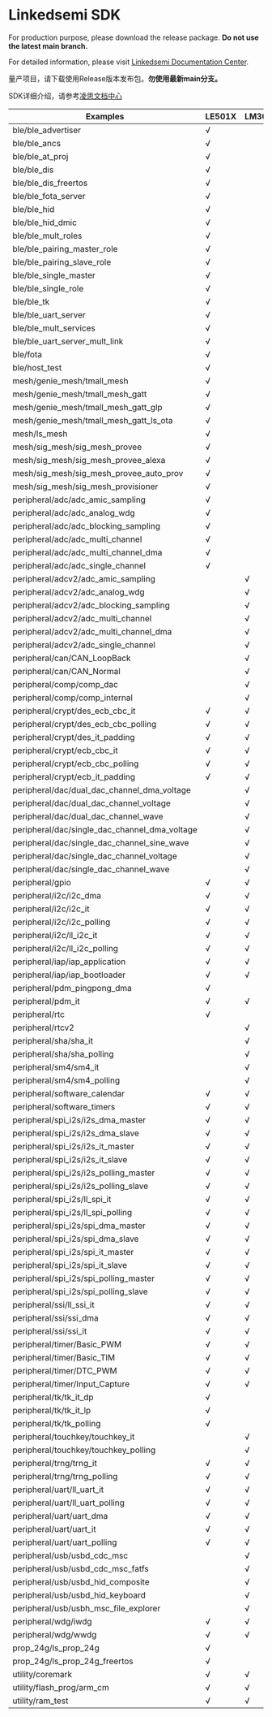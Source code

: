 # Linkedsemi SDK

For production purpose, please download the release package. **Do not use the latest main branch.**

For detailed information, please visit [Linkedsemi Documentation Center](http://ls-doc.rtfd.io/).

量产项目，请下载使用Release版本发布包。**勿使用最新main分支。**

SDK详细介绍，请参考[凌思文档中心](http://ls-doc.rtfd.io/)


| Examples                                                                  | LE501X | LM3050 |
| ------------------------------------------------------------------------- | ------ | ------ |
| ble/ble_advertiser                                                        |  √     |        |
| ble/ble_ancs                                                              |  √     |        |
| ble/ble_at_proj                                                           |  √     |        |
| ble/ble_dis                                                               |  √     |        |
| ble/ble_dis_freertos                                                      |  √     |        |
| ble/ble_fota_server                                                       |  √     |        |
| ble/ble_hid                                                               |  √     |        |
| ble/ble_hid_dmic                                                          |  √     |        |
| ble/ble_mult_roles                                                        |  √     |        |
| ble/ble_pairing_master_role                                               |  √     |        |
| ble/ble_pairing_slave_role                                                |  √     |        |
| ble/ble_single_master                                                     |  √     |        |
| ble/ble_single_role                                                       |  √     |        |
| ble/ble_tk                                                                |  √     |        |
| ble/ble_uart_server                                                       |  √     |        |
| ble/ble_mult_services                                                     |  √     |        |
| ble/ble_uart_server_mult_link                                             |  √     |        |
| ble/fota                                                                  |  √     |        |
| ble/host_test                                                             |  √     |        |
| mesh/genie_mesh/tmall_mesh                                                |  √     |        |
| mesh/genie_mesh/tmall_mesh_gatt                                           |  √     |        |
| mesh/genie_mesh/tmall_mesh_gatt_glp                                       |  √     |        |
| mesh/genie_mesh/tmall_mesh_gatt_ls_ota                                    |  √     |        |
| mesh/ls_mesh                                                              |  √     |        |
| mesh/sig_mesh/sig_mesh_provee                                             |  √     |        |
| mesh/sig_mesh/sig_mesh_provee_alexa                                       |  √     |        |
| mesh/sig_mesh/sig_mesh_provee_auto_prov                                   |  √     |        |
| mesh/sig_mesh/sig_mesh_provisioner                                        |  √     |        |
| peripheral/adc/adc_amic_sampling                                          |  √     |        |
| peripheral/adc/adc_analog_wdg                                             |  √     |        |
| peripheral/adc/adc_blocking_sampling                                      |  √     |        |
| peripheral/adc/adc_multi_channel                                          |  √     |        |
| peripheral/adc/adc_multi_channel_dma                                      |  √     |        |
| peripheral/adc/adc_single_channel                                         |  √     |        |
| peripheral/adcv2/adc_amic_sampling                                        |        |  √     |
| peripheral/adcv2/adc_analog_wdg                                           |        |  √     |
| peripheral/adcv2/adc_blocking_sampling                                    |        |  √     |
| peripheral/adcv2/adc_multi_channel                                        |        |  √     |
| peripheral/adcv2/adc_multi_channel_dma                                    |        |  √     |
| peripheral/adcv2/adc_single_channel                                       |        |  √     |
| peripheral/can/CAN_LoopBack                                               |        |  √     |
| peripheral/can/CAN_Normal                                                 |        |  √     |
| peripheral/comp/comp_dac                                                  |        |  √     |
| peripheral/comp/comp_internal                                             |        |  √     |
| peripheral/crypt/des_ecb_cbc_it                                           |  √     |  √     |
| peripheral/crypt/des_ecb_cbc_polling                                      |  √     |  √     |
| peripheral/crypt/des_it_padding                                           |  √     |  √     |
| peripheral/crypt/ecb_cbc_it                                               |  √     |  √     |
| peripheral/crypt/ecb_cbc_polling                                          |  √     |  √     |
| peripheral/crypt/ecb_it_padding                                           |  √     |  √     |
| peripheral/dac/dual_dac_channel_dma_voltage                               |        |  √     |
| peripheral/dac/dual_dac_channel_voltage                                   |        |  √     |
| peripheral/dac/dual_dac_channel_wave                                      |        |  √     |
| peripheral/dac/single_dac_channel_dma_voltage                             |        |  √     |
| peripheral/dac/single_dac_channel_sine_wave                               |        |  √     |
| peripheral/dac/single_dac_channel_voltage                                 |        |  √     |
| peripheral/dac/single_dac_channel_wave                                    |        |  √     |
| peripheral/gpio                                                           |  √     |  √     |
| peripheral/i2c/i2c_dma                                                    |  √     |  √     |
| peripheral/i2c/i2c_it                                                     |  √     |  √     |
| peripheral/i2c/i2c_polling                                                |  √     |  √     |
| peripheral/i2c/ll_i2c_it                                                  |  √     |  √     |
| peripheral/i2c/ll_i2c_polling                                             |  √     |  √     |
| peripheral/iap/iap_application                                            |  √     |  √     |
| peripheral/iap/iap_bootloader                                             |  √     |  √     |           
| peripheral/pdm_pingpong_dma                                               |  √     |        |           
| peripheral/pdm_it                                                         |  √     |  √     |
| peripheral/rtc                                                            |  √     |        |
| peripheral/rtcv2                                                          |        |  √     |
| peripheral/sha/sha_it                                                     |        |  √     |
| peripheral/sha/sha_polling                                                |        |  √     |
| peripheral/sm4/sm4_it                                                     |        |  √     |
| peripheral/sm4/sm4_polling                                                |        |  √     |
| peripheral/software_calendar                                              |  √     |  √     |
| peripheral/software_timers                                                |  √     |  √     |
| peripheral/spi_i2s/i2s_dma_master                                         |  √     |  √     |
| peripheral/spi_i2s/i2s_dma_slave                                          |  √     |  √     |
| peripheral/spi_i2s/i2s_it_master                                          |  √     |  √     |
| peripheral/spi_i2s/i2s_it_slave                                           |  √     |  √     |
| peripheral/spi_i2s/i2s_polling_master                                     |  √     |  √     |
| peripheral/spi_i2s/i2s_polling_slave                                      |  √     |  √     |
| peripheral/spi_i2s/ll_spi_it                                              |  √     |  √     |
| peripheral/spi_i2s/ll_spi_polling                                         |  √     |  √     |
| peripheral/spi_i2s/spi_dma_master                                         |  √     |  √     |
| peripheral/spi_i2s/spi_dma_slave                                          |  √     |  √     |
| peripheral/spi_i2s/spi_it_master                                          |  √     |  √     |
| peripheral/spi_i2s/spi_it_slave                                           |  √     |  √     |
| peripheral/spi_i2s/spi_polling_master                                     |  √     |  √     |
| peripheral/spi_i2s/spi_polling_slave                                      |  √     |  √     |
| peripheral/ssi/ll_ssi_it                                                  |  √     |  √     |
| peripheral/ssi/ssi_dma                                                    |  √     |  √     |
| peripheral/ssi/ssi_it                                                     |  √     |  √     |
| peripheral/timer/Basic_PWM                                                |  √     |  √     |
| peripheral/timer/Basic_TIM                                                |  √     |  √     |
| peripheral/timer/DTC_PWM                                                  |  √     |  √     |
| peripheral/timer/Input_Capture                                            |  √     |  √     |
| peripheral/tk/tk_it_dp                                                    |  √     |        |
| peripheral/tk/tk_it_lp                                                    |  √     |        |
| peripheral/tk/tk_polling                                                  |  √     |        |
| peripheral/touchkey/touchkey_it                                           |        |  √     |
| peripheral/touchkey/touchkey_polling                                      |        |  √     |
| peripheral/trng/trng_it                                                   |  √     |  √     |
| peripheral/trng/trng_polling                                              |  √     |  √     |
| peripheral/uart/ll_uart_it                                                |  √     |  √     |
| peripheral/uart/ll_uart_polling                                           |  √     |  √     |
| peripheral/uart/uart_dma                                                  |  √     |  √     |
| peripheral/uart/uart_it                                                   |  √     |  √     |
| peripheral/uart/uart_polling                                              |  √     |  √     |
| peripheral/usb/usbd_cdc_msc                                               |        |  √     |
| peripheral/usb/usbd_cdc_msc_fatfs                                         |        |  √     |
| peripheral/usb/usbd_hid_composite                                         |        |  √     |
| peripheral/usb/usbd_hid_keyboard                                          |        |  √     |
| peripheral/usb/usbh_msc_file_explorer                                     |        |  √     |
| peripheral/wdg/iwdg                                                       |  √     |  √     |
| peripheral/wdg/wwdg                                                       |  √     |  √     |
| prop_24g/ls_prop_24g                                                      |  √     |        |
| prop_24g/ls_prop_24g_freertos                                             |  √     |        |
| utility/coremark                                                          |  √     |  √     |
| utility/flash_prog/arm_cm                                                 |  √     |  √     |
| utility/ram_test                                                          |  √     |  √     |
